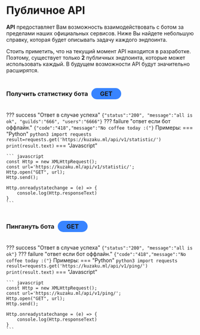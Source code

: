 # Публичное API

**API** предоставляет Вам возможность взаимодействовать с ботом за пределами наших официальных сервисов. Ниже Вы найдете небольшую справку, которая будет описывать задачу каждого эндпоинта.

Стоить приметить, что на текущий момент API находится в разработке. Поэтому, существует только **2** публичных эндпоинта, которые может использовать каждый. В будущем возможности API будут значительно расширятся.

### Получить статистику бота <div style='display: inline;'><p style=' margin-left: 5px; display: inline-block; background-color: #3884FF; width: 70px; border-radius: 20px; padding: 5px; text-align:center;'>GET</p></div>

??? success "Ответ в случае успеха"
    ```
    {"status":"200", "message":"all is ok", "guilds":"666", "users":"6666"}
    ```
??? failure "ответ если бот оффлайн."
    ```
    {"code":"418","message":"No coffee today :("}
    ```
Примеры:
=== "Python"
    ``` python3
    import requests
    result=requests.get('https://kuzaku.ml/api/v1/statistic/')
    print(result.text)
    ```
=== "Javascript"

    ``` javascript
    const Http = new XMLHttpRequest();
    const url='https://kuzaku.ml/api/v1/statistic/';
    Http.open("GET", url);
    Http.send();

    Http.onreadystatechange = (e) => {
        console.log(Http.responseText)
    }
    ```

### Пингануть бота <div style='display: inline;'><p style=' margin-left: 5px; display: inline-block; background-color: #3884FF; width: 70px; border-radius: 20px; padding: 5px; text-align:center;'>GET</p></div>

??? success "Ответ в случае успеха"
    ```
    {"status":"200", "message":"all is ok"}
    ```
??? failure "ответ если бот оффлайн."
    ```
    {"code":"418","message":"No coffee today :("}
    ```
Примеры:
=== "Python"
    ``` python3
    import requests
    result=requests.get('https://kuzaku.ml/api/v1/ping/')
    print(result.text)
    ```
=== "Javascript"

    ``` javascript
    const Http = new XMLHttpRequest();
    const url='https://kuzaku.ml/api/v1/ping/';
    Http.open("GET", url);
    Http.send();

    Http.onreadystatechange = (e) => {
        console.log(Http.responseText)
    }
    ```



